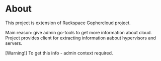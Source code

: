 About
=====
This project is extension of Rackspace Gophercloud project.

Main reason: give admin go-tools to get more information about cloud.
Project provides client for extracting information aabout hypervisors 
and servers.
 
[Warning!] To get this info - admin context required.